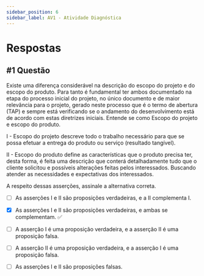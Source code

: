 ```yaml
---
sidebar_position: 6
sidebar_label: AV1 - Atividade Diagnóstica
---
```


# Respostas


## #1 Questão

  


Existe uma diferença considerável na descrição do escopo do projeto e do escopo do produto. Para tanto é fundamental ter ambos documentado na etapa do processo inicial do projeto, no único documento e de maior relevância para o projeto, gerado neste processo que é o termo de abertura (TAP) e sempre está verificando se o andamento do desenvolvimento está de acordo com estas diretrizes iniciais. Entende se como Escopo do projeto e escopo do produto.

I - Escopo do projeto descreve todo o trabalho necessário para que se possa efetuar a entrega do produto ou serviço (resultado tangível).

II - Escopo do produto define as características que o produto precisa ter, desta forma, é feita uma descrição que conterá detalhadamente tudo que o cliente solicitou e possíveis alterações feitas pelos interessados. Buscando atender as necessidades e expectativas dos interessados.

A respeito dessas asserções, assinale a alternativa correta.

  

- [ ] As asserções I e II são proposições verdadeiras, e a II complementa I.  

- [X] As asserções I e II são proposições verdadeiras, e ambas se complementam. ✅

- [ ] A asserção I é uma proposição verdadeira, e a asserção II é uma proposição falsa.

- [ ] A asserção II é uma proposição verdadeira, e a asserção I é uma proposição falsa.

- [ ] As asserções I e II são proposições falsas.